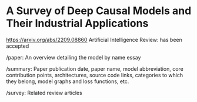 # A Survey of Deep Causal Models and Their Industrial Applications

https://arxiv.org/abs/2209.08860  Artificial Intelligence Review: has been accepted

/paper: An overview detailing the model by name essay

/summary: Paper publication date, paper name, model abbreviation, core contribution points, architectures, source code links, categories to which they belong, model graphs and loss functions, etc.

/survey: Related review articles

